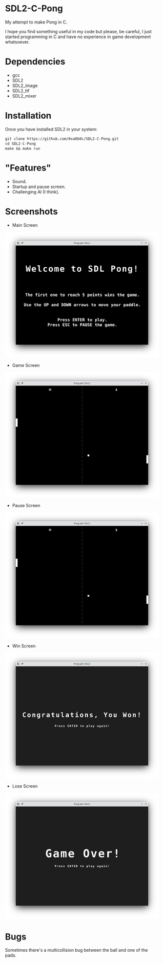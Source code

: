 # SDL2-C-Pong

My attempt to make Pong in C.

I hope you find something useful in my code but please, be careful, I just started programming in C and have no experience in game development whatsoever.

# Dependencies

- gcc
- SDL2
- SDL2_image
- SDL2_ttf
- SDL2_mixer

# Installation

Once you have installed SDL2 in your system:

```
git clone https://github.com/0xa0b0c/SDL2-C-Pong.git
cd SDL2-C-Pong
make && make run
```

# "Features"

- Sound.
- Startup and pause screen.
- Challenging AI (I think).

# Screenshots

- Main Screen

![Main Screen](/assets/imgs_readme/screen_start.png?raw=true "Main Screen")

- Game Screen

![Game Screen](/assets/imgs_readme/screen_play.png?raw=true "Game Screen")

- Pause Screen

![Pause Screen](/assets/imgs_readme/screen_play.png?raw=true "Pause Screen")

- Win Screen

![Win Screen](/assets/imgs_readme/screen_win.png?raw=true "Win Screen")

- Lose Screen

![Lose Screen](/assets/imgs_readme/screen_lose.png?raw=true "Lose Screen")

# Bugs

Sometimes there's a multicollision bug between the ball and one of the pads.
